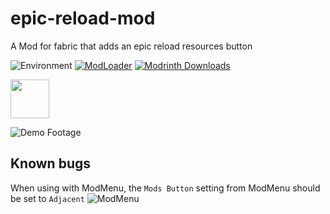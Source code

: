 # epic-reload-mod

A Mod for fabric that adds an epic reload resources button

![Environment](https://img.shields.io/badge/environment-client-1976d2?style=flat-square)
[![ModLoader](https://img.shields.io/badge/modloader-Fabric-1976d2?style=flat-square)](https://fabricmc.net/)
[![Modrinth Downloads](https://is.gd/z2wZmV)](https://modrinth.com/mod/epic-reload-mod)


[<img src="https://i.imgur.com/c1DH9VL.png" style="height:62px;">](https://modrinth.com/mod/fabric-language-kotlin)

![Demo Footage](https://github.com/mooziii/epic-reload-mod/blob/main/img/demo.gif?raw=true)

## Known bugs

When using with ModMenu, the `Mods Button` setting from ModMenu should be set to `Adjacent`
![ModMenu](https://i.imgur.com/YZO8w42.png)
